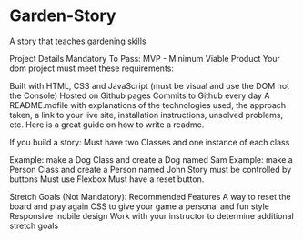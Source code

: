 # Garden-Story
A story that teaches gardening skills

Project Details
 Mandatory To Pass:
 MVP - Minimum Viable Product
Your dom project must meet these requirements:

Built with HTML, CSS and JavaScript (must be visual and use the DOM not the Console)
Hosted on Github pages
Commits to Github every day
A README.mdfile with explanations of the technologies used, the approach taken, a link to your live site, installation instructions, unsolved problems, etc. Here is a great guide on how to write a readme.
 
If you build a story:
Must have two Classes and one instance of each class

Example: make a Dog Class and create a Dog named Sam
Example: make a Person Class and create a Person named John
Story must be controlled by buttons
Must use Flexbox
Must have a reset button.
 
Stretch Goals (Not Mandatory):
Recommended Features
A way to reset the board and play again
CSS to give your game a personal and fun style
Responsive mobile design
Work with your instructor to determine additional stretch goals
